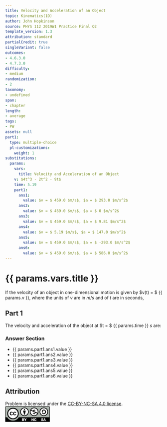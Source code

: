 ```yaml
---
title: Velocity and Acceleration of an Object
topic: Kinematics(1D)
author: John Hopkinson
source: PHYS 112 2019W1 Practice Final Q2
template_version: 1.3
attribution: standard
partialCredit: true
singleVariant: false
outcomes:
- 4.6.3.0
- 4.7.3.0
difficulty:
- medium
randomization:
- 2
taxonomy:
- undefined
span:
- chapter
length:
- average
tags:
- PW
assets: null
part1:
  type: multiple-choice
  pl-customizations:
    weight: 1
substitutions:
  params:
    vars:
      title: Velocity and Acceleration of an Object
    v: $4t^3 - 2t^2 - 9t$
    time: 5.19
    part1:
      ans1:
        value: $v = $ 459.0 $m/s$, $a = $ 293.0 $m/s^2$
      ans2:
        value: $v = $ 459.0 $m/s$, $a = $ 0 $m/s^2$
      ans3:
        value: $v = $ 459.0 $m/s$, $a = $ 9.81 $m/s^2$
      ans4:
        value: $v = $ 5.19 $m/s$, $a = $ 147.0 $m/s^2$
      ans5:
        value: $v = $ 459.0 $m/s$, $a = $ -293.0 $m/s^2$
      ans6:
        value: $v = $ 459.0 $m/s$, $a = $ 586.0 $m/s^2$
---
```

# {{ params.vars.title }}
If the velocity of an object in one-dimensional motion is given by $v(t) = $ {{ params.v }}, where the units of $v$ are in $m/s$ and of $t$ are in seconds,

## Part 1

The velocity and acceleration of the object at $t = $ {{ params.time }} $s$ are:

### Answer Section

- {{ params.part1.ans1.value }}
- {{ params.part1.ans2.value }}
- {{ params.part1.ans3.value }}
- {{ params.part1.ans4.value }}
- {{ params.part1.ans5.value }}
- {{ params.part1.ans6.value }}

## Attribution

Problem is licensed under the [CC-BY-NC-SA 4.0 license](https://creativecommons.org/licenses/by-nc-sa/4.0/).<br> ![The Creative Commons 4.0 license requiring attribution-BY, non-commercial-NC, and share-alike-SA license.](https://raw.githubusercontent.com/firasm/bits/master/by-nc-sa.png)